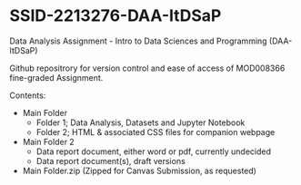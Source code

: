 # SSID-2213276-DAA-ItDSaP
Data Analysis Assignment - Intro to Data Sciences and Programming (DAA-ItDSaP)

Github repositrory for version control and ease of access of MOD008366 fine-graded Assignment.

Contents:
- Main Folder
  - Folder 1; Data Analysis, Datasets and Jupyter Notebook
  - Folder 2; HTML & associated CSS files for companion webpage
- Main Folder 2
  - Data report document, either word or pdf, currently undecided
  - Data report document(s), draft versions
- Main Folder.zip (Zipped for Canvas Submission, as requested)
